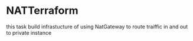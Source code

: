 # NATTerraform
 this task build infrastucture of using NatGateway to route traiffic in and out to private instance
